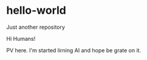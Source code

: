 # hello-world
Just another repository

Hi Humans!

PV here. I'm started lirning AI and hope be grate on it.
